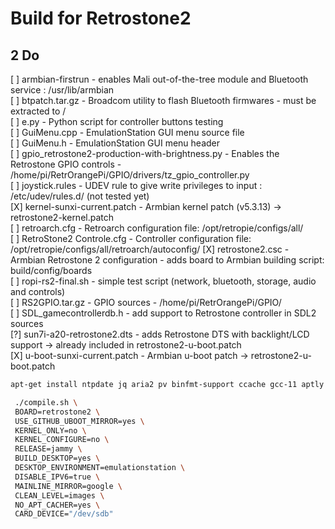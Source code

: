 # Build for Retrostone2

## 2 Do
[ ] armbian-firstrun - enables Mali out-of-the-tree module and Bluetooth service : /usr/lib/armbian  
[ ] btpatch.tar.gz - Broadcom utility to flash Bluetooth firmwares - must be extracted to /  
[ ] e.py - Python script for controller buttons testing  
[ ] GuiMenu.cpp - EmulationStation GUI menu source file  
[ ] GuiMenu.h - EmulationStation GUI menu header  
[ ] gpio_retrostone2-production-with-brightness.py - Enables the Retrostone GPIO controls - /home/pi/RetrOrangePi/GPIO/drivers/tz_gpio_controller.py  
[ ] joystick.rules - UDEV rule to give write privileges to input : /etc/udev/rules.d/ (not tested yet)  
[X] kernel-sunxi-current.patch - Armbian kernel patch (v5.3.13) -> retrostone2-kernel.patch   
[ ] retroarch.cfg - Retroarch configuration file: /opt/retropie/configs/all/  
[ ] RetroStone2 Controle.cfg - Controller configuration file: /opt/retropie/configs/all/retroarch/autoconfig/
[X] retrostone2.csc - Armbian Retrostone 2 configuration - adds board to Armbian building script: build/config/boards   
[ ] ropi-rs2-final.sh - simple test script (network, bluetooth, storage, audio and controls)  
[ ] RS2GPIO.tar.gz - GPIO sources - /home/pi/RetrOrangePi/GPIO/  
[ ] SDL_gamecontrollerdb.h - add support to Retrostone controller in SDL2 sources  
[?] sun7i-a20-retrostone2.dts - adds Retrostone DTS with backlight/LCD support -> already included in retrostone2-u-boot.patch  
[X] u-boot-sunxi-current.patch - Armbian u-boot patch -> retrostone2-u-boot.patch  

```bash
apt-get install ntpdate jq aria2 pv binfmt-support ccache gcc-11 aptly bison build-essential debian-archive-keyring debian-keyring device-tree-compiler dwarves flex gcc-arm-linux-gnueabi gcc-aarch64-linux-gnu libbison-dev libc6-dev-armhf-cross libcrypto++-dev libelf-dev libfdt-dev libfile-fcntllock-perl libfl-dev liblz4-tool libncurses-dev libpython2.7-dev libssl-dev libusb-1.0-0-dev patchutils pixz pkg-config python3-distutils qemu-user-static swig u-boot-tools uuid-dev zlib1g-dev lib32ncurses-dev lib32stdc++6 libc6-i386 python2 apt-cacher-ng
```


```bash
 ./compile.sh \
 BOARD=retrostone2 \
 USE_GITHUB_UBOOT_MIRROR=yes \
 KERNEL_ONLY=no \
 KERNEL_CONFIGURE=no \
 RELEASE=jammy \
 BUILD_DESKTOP=yes \
 DESKTOP_ENVIRONMENT=emulationstation \
 DISABLE_IPV6=true \
 MAINLINE_MIRROR=google \
 CLEAN_LEVEL=images \
 NO_APT_CACHER=yes \
 CARD_DEVICE="/dev/sdb"
```


